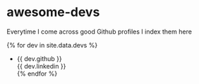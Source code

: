 
# awesome-devs
Everytime I come across good Github profiles I index them here

{% for dev in site.data.devs %}
- {{ dev.github }}  
  {{ dev.linkedin }}  
{% endfor %}


